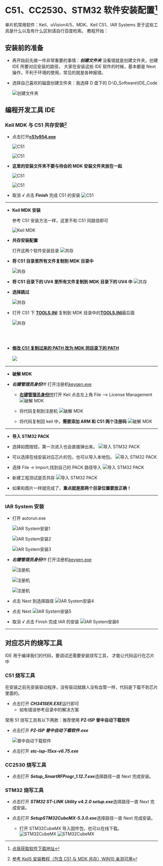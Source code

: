 # C51、CC2530、STM32 软件安装配置[^1]

[^1]: [点我获取软件下载地址](https://hello-chen-1300561671.cos.ap-chengdu.myqcloud.com/Sowftware/SCM/SCM%E8%BD%AF%E4%BB%B6-MD5-FF8FB5.zip)

单片机常用软件：Keil、uVision4/5、MDK、Keil C51、IAR Systems
至于这些工具是什么以及有什么区别请自行百度检索。
教程开始：

## 安装前的准备

- 再开始前先做一件非常重要的事情：<i><b>创建文件夹</b></i>
  没看错就是创建文件夹，创建 IDE 所要对应安装的路径，
  大家在安装这些 IDE 软件的时候，基本都是 Next 操作，不利于环境的使用，常见的就是各种报错。

- 选择自己喜欢的磁盘创建文件夹：我选择 D 盘下的 D:\D_Software\IDE_Code

  ![创建文件夹](https://hello-chen-1300561671.cos.ap-chengdu.myqcloud.com/CSDN/SCM/20200302205253.png)

## 编程开发工具 IDE

### Keil MDK 与 C51 共存安装[^2]

[^2]: [参考 Keil5 安装教程（包含 C51 与 MDK 共存）WIN10 亲测可用](https://blog.csdn.net/Initdev/article/details/80704205)

- 点击打开<u><b>c51v954.exe</b></u>

  ![C51](https://hello-chen-1300561671.cos.ap-chengdu.myqcloud.com/CSDN/SCM/20200302211915.png)

  ![C51](https://hello-chen-1300561671.cos.ap-chengdu.myqcloud.com/CSDN/SCM/20200302212005.png)

- <b>这里的安装文件夹不要与待会的 MDK 安装文件夹放在一起</b>

  ![C51](https://hello-chen-1300561671.cos.ap-chengdu.myqcloud.com/CSDN/SCM/20200302212107.png)

  ![C51](https://hello-chen-1300561671.cos.ap-chengdu.myqcloud.com/CSDN/SCM/20200302212348.png)

- 取消 √ 点击 <b>Finish</b> 完成 C51 的安装
  ![C51](https://hello-chen-1300561671.cos.ap-chengdu.myqcloud.com/CSDN/SCM/20200302212432.png)

---

- <b> Keil MDK 安装</b>

  参考 C51 安装方法一样，这里不和 C51 同路径即可

  ![Keil MDK](https://hello-chen-1300561671.cos.ap-chengdu.myqcloud.com/CSDN/SCM/20200302212943.png)

- <b> 共存安装配置</b>

  打开这两个软件安装目录
  ![共存](https://hello-chen-1300561671.cos.ap-chengdu.myqcloud.com/CSDN/SCM/20200302213623.png)

- <b> 将 C51 目录里所有文件复制到 MDK 目录中</b>

  ![共存](https://hello-chen-1300561671.cos.ap-chengdu.myqcloud.com/CSDN/SCM/20200302215041.png)

- <b> 将 C51 目录下的 UV4 里所有文件复制到 MDK 目录下的 UV4 中</b>
  ![共存](https://hello-chen-1300561671.cos.ap-chengdu.myqcloud.com/CSDN/SCM/20200302213915.png)

- <b> 选择跳过</b>

  ![共存](https://hello-chen-1300561671.cos.ap-chengdu.myqcloud.com/CSDN/SCM/20200302214202.png)

- 打开 C51 下 <b><u>TOOLS.INI</b></u> 复制到 MDK 目录中的<b><u>TOOLS.INI</b></u>最后面

  ![共存](https://hello-chen-1300561671.cos.ap-chengdu.myqcloud.com/CSDN/SCM/20200302215939.png)

<br></br>

- <b><u>修改 C51 复制过来的 PATH 改为 MDK 同目录下的 PATH</b></u>
  <br></br>
  ![](https://hello-chen-1300561671.cos.ap-chengdu.myqcloud.com/CSDN/SCM/20200303112136.png)

---

- <b>破解 MDK</b>
- <i><b>右键管理员身份!!!</b></i> 打开注册机<u>keygen.exe</u>

  - <u><b>右键管理员身份!!!</b></u>打开 Keil 点击左上角 File —> License Management
    ![破解 MDK](https://hello-chen-1300561671.cos.ap-chengdu.myqcloud.com/CSDN/SCM/20200302220937.png)

  - 将代码复制到注册机
    ![破解 MDK](https://hello-chen-1300561671.cos.ap-chengdu.myqcloud.com/CSDN/SCM/20200302221237.png)

  - 将代码复制回 keil 中，<b>需要添加 ARM 和 C51 两个注册码</b>
    ![破解 MDK](https://hello-chen-1300561671.cos.ap-chengdu.myqcloud.com/CSDN/SCM/20200302221600.png)

---

- <b>导入 STM32 PACK</b>

- 选择如图按钮，第一次进入也会直接弹出来。
  ![导入 STM32 PACK](https://hello-chen-1300561671.cos.ap-chengdu.myqcloud.com/CSDN/SCM/20200303104546.png)

- 可以选择在线安装对应芯片的包，也可以导入本地包。
  ![导入 STM32 PACK](https://hello-chen-1300561671.cos.ap-chengdu.myqcloud.com/CSDN/SCM/20200303102812.png)

- 选择 File -> Import,找到自己的 PACK 路径导入
  ![导入 STM32 PACK](https://hello-chen-1300561671.cos.ap-chengdu.myqcloud.com/CSDN/SCM/20200303103214.png)

- 新建工程测试是否共存
  ![导入 STM32 PACK](https://hello-chen-1300561671.cos.ap-chengdu.myqcloud.com/CSDN/SCM/20200303113508.png)
- 如果和图片一样就完成了，<b>重点就是那两个目录位置要放正确！</b>

---

### IAR System 安装

- 打开 autorun.exe

  ![IAR System安装1](https://hello-chen-1300561671.cos.ap-chengdu.myqcloud.com/CSDN/SCM/20200302203608.png)

  ![IAR System安装2](https://hello-chen-1300561671.cos.ap-chengdu.myqcloud.com/CSDN/SCM/20200302205537.png)

  ![IAR System安装3](https://hello-chen-1300561671.cos.ap-chengdu.myqcloud.com/CSDN/SCM/20200302205633.png)

- <i><b>右键管理员身份!!!</b></i> 打开注册机<u>keygen.exe</u>

  ![注册机](https://hello-chen-1300561671.cos.ap-chengdu.myqcloud.com/CSDN/SCM/20200302210440.png)

  ![注册机](https://hello-chen-1300561671.cos.ap-chengdu.myqcloud.com/CSDN/SCM/20200302210625.png)

  ![注册机](https://hello-chen-1300561671.cos.ap-chengdu.myqcloud.com/CSDN/SCM/20200302210832.png)

- 点击 Next 到选择路径
  ![IAR System安装4](https://hello-chen-1300561671.cos.ap-chengdu.myqcloud.com/CSDN/SCM/20200302211038.png)

- 点击 Next
  ![IAR System安装5](https://hello-chen-1300561671.cos.ap-chengdu.myqcloud.com/CSDN/SCM/20200302211135.png)

- 取消 √ 点击 Finish 完成 IAR 的安装
  ![IAR System安装6](https://hello-chen-1300561671.cos.ap-chengdu.myqcloud.com/CSDN/SCM/20200302211231.png)

---

## 对应芯片的烧写工具

IDE 用于编译我们的代码，要调试还需要安装烧写工具，
才能让代码运行在芯片中

### C51 烧写工具

在安装之前先安装驱动程序，没有驱动就跟人没有血管一样，代码是下载不到芯片里面的。

- 点击打开 <b><i>CH341SER.EXE</i></b>运行即可
  - 如有错误参考目录中的解决方案

常用 51 烧写工具有以下两款：推荐使用 **PZ-ISP 普中自动下载软件**

- 点击打开 <b><i>PZ-ISP 普中自动下载软件.exe</i></b>

  ![普中自动下载软件](https://hello-chen-1300561671.cos.ap-chengdu.myqcloud.com/CSDN/SCM/20200303115321.png)

- 点击打开 <b><i>stc-isp-15xx-v6.75.exe</i></b>

### CC2530 烧写工具

- 点击打开 <b><i>Setup_SmartRFProgr_1.12.7.exe</i></b>选择路径一直 Next 完成安装。

### STM32 烧写工具

- 点击打开 <b><i>STM32 ST-LINK Utility v4.2.0 setup.exe</i></b>选择路径一直 Next 完成安装。

- 点击打开 <b><i>SetupSTM32CubeMX-5.3.0.exe</i></b>选择路径一直 Next 完成安装。
  - 打开 STM32CubeMX 导入固件包，也可以在线下载。
    ![STM32CubeMX](https://hello-chen-1300561671.cos.ap-chengdu.myqcloud.com/CSDN/SCM/20200303122125.png)
    ![STM32CubeMX](https://hello-chen-1300561671.cos.ap-chengdu.myqcloud.com/CSDN/SCM/20200303122254.png)
